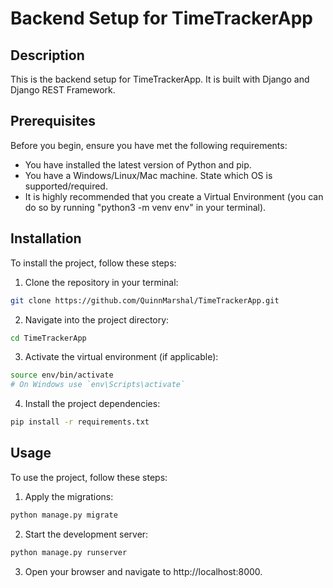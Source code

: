 # Backend Setup for TimeTrackerApp

## Description

This is the backend setup for TimeTrackerApp. It is built with Django and Django REST Framework.

## Prerequisites

Before you begin, ensure you have met the following requirements:

* You have installed the latest version of Python and pip.
* You have a Windows/Linux/Mac machine. State which OS is supported/required.
* It is highly recommended that you create a Virtual Environment (you can do so by running "python3 -m venv env" in your terminal).

## Installation

To install the project, follow these steps:

1. Clone the repository in your terminal:

```bash
git clone https://github.com/QuinnMarshal/TimeTrackerApp.git
```

2. Navigate into the project directory:

```bash
cd TimeTrackerApp
```

3. Activate the virtual environment (if applicable):

```bash
source env/bin/activate  
# On Windows use `env\Scripts\activate`
```
4. Install the project dependencies:

```bash
pip install -r requirements.txt
```

## Usage

To use the project, follow these steps:

1. Apply the migrations:

```bash
python manage.py migrate
```

2. Start the development server:

```bash
python manage.py runserver
```

3. Open your browser and navigate to http://localhost:8000.